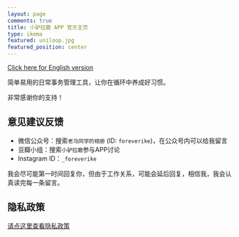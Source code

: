 ```yaml
---
layout: page
comments: true
title: 小驴拉磨 APP 官方主页
type: ikema
featured: uniloop.jpg
featured_position: center
---
```


[Click here for English version](/uniloop/en/)  

简单易用的日常事务管理工具，让你在循环中养成好习惯。  

非常感谢你的支持！

## 意见建议反馈

- 微信公众号：搜索``老马同学的相册`` (ID: ``foreverike``)，在公众号内可以给我留言
- 豆瓣小组：搜索``小驴拉磨``参与APP讨论
- Instagram ID：``_foreverike``

我会尽可能第一时间回复你，但由于工作关系，可能会延后回复，相信我，我会认真读完每一条留言。

## 隐私政策

[请点这里查看隐私政策](/uniloop/zh/privacy-policy)